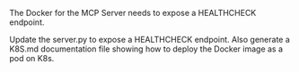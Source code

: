
The Docker for the MCP Server needs to expose a HEALTHCHECK endpoint.

Update the server.py to expose a HEALTHCHECK endpoint.
Also generate a K8S.md documentation file showing how to deploy the Docker image as a pod on K8s.
